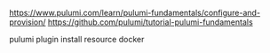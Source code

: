 https://www.pulumi.com/learn/pulumi-fundamentals/configure-and-provision/
https://github.com/pulumi/tutorial-pulumi-fundamentals

pulumi plugin install resource docker